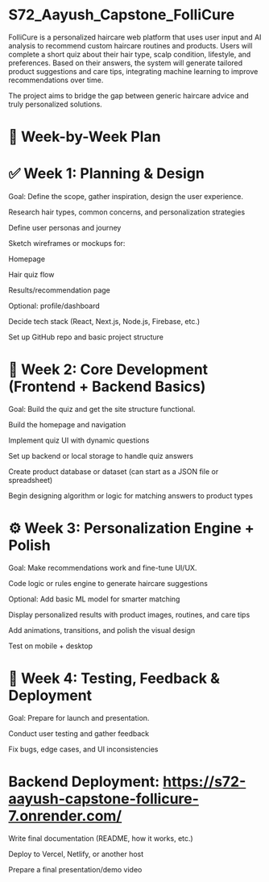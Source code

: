 # S72_Aayush_Capstone_FolliCure
FolliCure is a personalized haircare web platform that uses user input and AI analysis to recommend custom haircare routines and products. Users will complete a short quiz about their hair type, scalp condition, lifestyle, and preferences. Based on their answers, the system will generate tailored product suggestions and care tips, integrating machine learning to improve recommendations over time.

The project aims to bridge the gap between generic haircare advice and truly personalized solutions.

# 📅 Week-by-Week Plan

# ✅ Week 1: Planning & Design

Goal: Define the scope, gather inspiration, design the user experience.

Research hair types, common concerns, and personalization strategies

Define user personas and journey

Sketch wireframes or mockups for:

Homepage

Hair quiz flow

Results/recommendation page

Optional: profile/dashboard

Decide tech stack (React, Next.js, Node.js, Firebase, etc.)

Set up GitHub repo and basic project structure

# 🧱 Week 2: Core Development (Frontend + Backend Basics)

Goal: Build the quiz and get the site structure functional.

Build the homepage and navigation

Implement quiz UI with dynamic questions

Set up backend or local storage to handle quiz answers

Create product database or dataset (can start as a JSON file or spreadsheet)

Begin designing algorithm or logic for matching answers to product types

# ⚙️ Week 3: Personalization Engine + Polish
Goal: Make recommendations work and fine-tune UI/UX.

Code logic or rules engine to generate haircare suggestions

Optional: Add basic ML model for smarter matching

Display personalized results with product images, routines, and care tips

Add animations, transitions, and polish the visual design

Test on mobile + desktop

# 🚀 Week 4: Testing, Feedback & Deployment
Goal: Prepare for launch and presentation.

Conduct user testing and gather feedback

Fix bugs, edge cases, and UI inconsistencies

# Backend Deployment: https://s72-aayush-capstone-follicure-7.onrender.com/




Write final documentation (README, how it works, etc.)

Deploy to Vercel, Netlify, or another host

Prepare a final presentation/demo video
